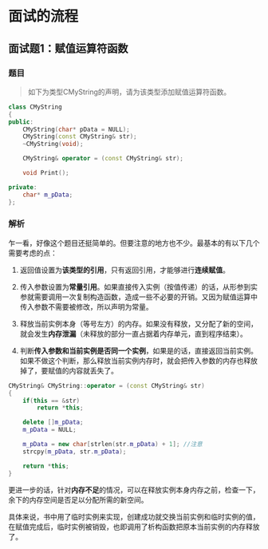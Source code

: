 # 面试的流程

## 面试题1：赋值运算符函数

### 题目

> 如下为类型CMyString的声明，请为该类型添加赋值运算符函数。

```c++
class CMyString
{
public:
    CMyString(char* pData = NULL);
    CMyString(const CMyString& str);
    ~CMyString(void);

    CMyString& operator = (const CMyString& str);

    void Print();

private:
    char* m_pData;
};
```

### 解析

乍一看，好像这个题目还挺简单的。但要注意的地方也不少。最基本的有以下几个需要考虑的点：

1. 返回值设置为**该类型的引用**，只有返回引用，才能够进行**连续赋值**。

2. 传入参数设置为**常量引用**。如果直接传入实例（按值传递）的话，从形参到实参就需要调用一次复制构造函数，造成一些不必要的开销。又因为赋值运算中传入参数不需要被修改，所以声明为常量。

3. 释放当前实例本身（等号左方）的内存。如果没有释放，又分配了新的空间，就会发生**内存泄漏**（未释放的部分一直占据着内存单元，直到程序结束）。

4. 判断**传入参数和当前实例是否同一个实例**，如果是的话，直接返回当前实例。如果不做这个判断，那么释放当前实例内存时，就会把传入参数的内存也释放掉了，要赋值的内容就丢失了。

```c++
CMyString& CMyString::operator = (const CMyString& str)
{
    if(this == &str)
        return *this;

    delete []m_pData;
    m_pData = NULL;

    m_pData = new char[strlen(str.m_pData) + 1]; //注意
    strcpy(m_pData, str.m_pData);

    return *this;
}
```

更进一步的话，针对**内存不足**的情况，可以在释放实例本身内存之前，检查一下，余下的内存空间是否足以分配所需的新空间。

具体来说，书中用了临时实例来实现，创建成功就交换当前实例和临时实例的值，在赋值完成后，临时实例被销毁，也即调用了析构函数把原本当前实例的内存释放了。
